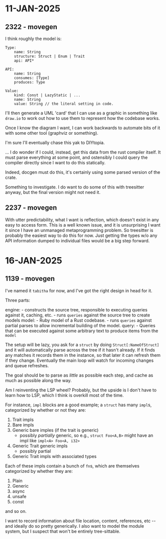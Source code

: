 # 11-JAN-2025

## 2322 - movegen

I think roughly the model is:


```
Type:
    name: String
    structure: Struct | Enum | Trait
    api: API*
 
API:
    name: String
    consumes: [Type]
    produces: Type

Value:
    kind: Const | LazyStatic | ...
    name: String
    value: String // the literal setting in code.

```

I'll then generate a UML 'card' that I can use as a graphic in something like `draw.io` to work out how to use them to
represent how the codebase works.

Once I know the diagram I want, I can work backwards to automate bits of it with some other tool (graphviz or
something).

I'm sure I'll eventually chase this yak to DIYtopia.

... I do wonder if I could, instead, get this data from the rust compiler itself. It must parse everything at some
point, and ostensibly I could query the compiler directly since I want to do this statically.

Indeed, docgen must do this, it's certainly using some parsed version of the crate.

Something to investigate. I do want to do some of this with treesitter anyway, but the final version might not need it.

## 2237 - movegen

With utter predictability, what I want is reflection, which doesn't exist in any easy to access form. This is a well
known issue, and it is unsurprising I want it since I have an unmanaged metaprogramming problem. So treesitter is
probably the easiest way to do this for now. Just getting the types w/o any API information dumped to individual files
would be a big step forward.

# 16-JAN-2025

## 1139 - movegen

I've named it `tabitha` for now, and I've got the right design in head for it.

Three parts:

engine:
    - constructs the source tree, responsible to executing queries against it, caching, etc.
    - runs `queries` against the source tree to create models
model:
    - Ruby model of a Rust codebase.
    - runs `queries` against partial parses to allow incremental building of the model.
query:
    - Queries that can be executed against some arbitrary text to produce items from the `model`


The setup will be lazy, you ask for a `struct` by doing `Struct[:NameOfStruct]` and it will automatically parse
across the tree if it hasn't already. If it finds any matches it records them in the instance, so that later it can
refresh them if they change. Eventually the main loop will watch for incoming changes and queue refreshes.

The goal should be to parse as _little_ as possible each step, and cache as much as possible along the way.

Am I reinventing the LSP wheel? Probably, but the upside is I don't have to learn how to LSP, which I think is overkill
most of the time.

For instance, `impl` blocks are a good example; a `struct` has many `impl`s, categorized by whether or not they are:

1. Trait impls
2. Bare impls
3. Generic bare imples (if the trait is generic)
    - possibly _partially_ generic, so e.g., `struct Foo<A,B>` might have an impl like `impl<A> Foo<A, i32>`
4. Generic Trait generic impls
    - possibly partial
5. Generic Trait impls with associated types

Each of these impls contain a bunch of `fn`s, which are themselves categorized by whether they are:

1. Plain
2. Generic
3. async
4. unsafe
5. const

and so on.

I want to record information about file location, content, references, etc -- and ideally do so pretty generically. I
also want to model the module system, but I suspect that won't be entirely tree-sittable.
